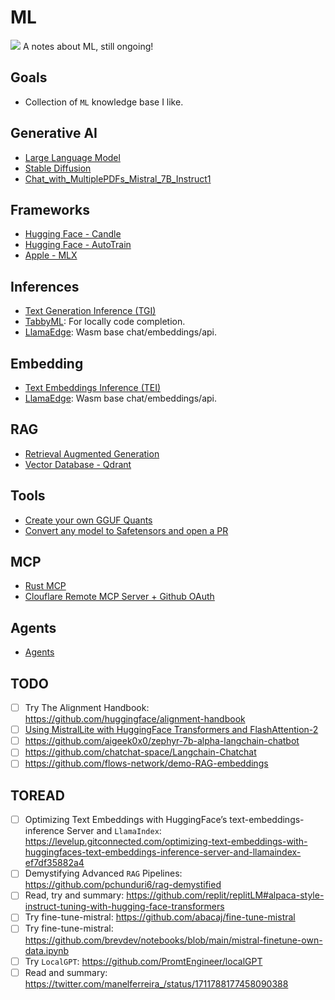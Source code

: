 # ML

![](/assets/kat.png) <span class="speech-bubble">A notes about ML, still ongoing!</span>

## Goals

- Collection of `ML` knowledge base I like.

## Generative AI

- [Large Language Model](large-language-model.md)
- [Stable Diffusion](stable-diffusion.md)
- [Chat_with_MultiplePDFs_Mistral_7B_Instruct1](rag/Chat_with_MultiplePDFs_Mistral_7B_Instruct1.ipynb)

## Frameworks

- [Hugging Face - Candle](frameworks/huggingface-candle.md)
- [Hugging Face - AutoTrain](frameworks/huggingface-autotrain.md)
- [Apple - MLX](frameworks/apple-mlx.md)

## Inferences

- [Text Generation Inference (TGI)](infer/huggingface-text-generation-inference.md)
- [TabbyML](infer/tabbyml.md): For locally code completion.
- [LlamaEdge](https://github.com/LlamaEdge/LlamaEdge): Wasm base chat/embeddings/api.

## Embedding

- [Text Embeddings Inference (TEI)](https://huggingface.co/docs/text-embeddings-inference/en/index)
- [LlamaEdge](https://github.com/LlamaEdge/LlamaEdge): Wasm base chat/embeddings/api.

## RAG

- [Retrieval Augmented Generation](rag/mod.md)
- [Vector Database - Qdrant](rag/vector-db-qdrant.md)

## Tools

- [Create your own GGUF Quants](https://huggingface.co/spaces/ggml-org/gguf-my-repo)
- [Convert any model to Safetensors and open a PR](https://huggingface.co/spaces/safetensors/convert)

## MCP

- [Rust MCP](https://github.com/modelcontextprotocol/rust-sdk)
- [Clouflare Remote MCP Server + Github OAuth](https://github.com/cloudflare/ai/blob/main/demos/remote-mcp-github-oauth/README.md)

## Agents
- [Agents](agents/mod.md)

## TODO

- [ ] Try The Alignment Handbook: https://github.com/huggingface/alignment-handbook
- [ ] [Using MistralLite with HuggingFace Transformers and FlashAttention-2](https://github.com/awslabs/extending-the-context-length-of-open-source-llms/blob/main/MistralLite/huggingface-transformers/example_usage.ipynb)
- [ ] https://github.com/aigeek0x0/zephyr-7b-alpha-langchain-chatbot
- [ ] https://github.com/chatchat-space/Langchain-Chatchat
- [ ] https://github.com/flows-network/demo-RAG-embeddings

## TOREAD

- [ ] Optimizing Text Embeddings with HuggingFace’s text-embeddings-inference Server and `LlamaIndex`: https://levelup.gitconnected.com/optimizing-text-embeddings-with-huggingfaces-text-embeddings-inference-server-and-llamaindex-ef7df35882a4
- [ ] Demystifying Advanced `RAG` Pipelines: https://github.com/pchunduri6/rag-demystified
- [ ] Read, try and summary: https://github.com/replit/replitLM#alpaca-style-instruct-tuning-with-hugging-face-transformers
- [ ] Try fine-tune-mistral: https://github.com/abacaj/fine-tune-mistral
- [ ] Try fine-tune-mistral: https://github.com/brevdev/notebooks/blob/main/mistral-finetune-own-data.ipynb
- [ ] Try `LocalGPT`: https://github.com/PromtEngineer/localGPT
- [ ] Read and summary: https://twitter.com/manelferreira_/status/1711788177458090388
